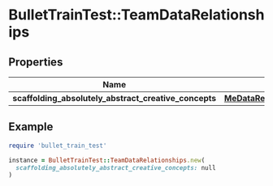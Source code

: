 # BulletTrainTest::TeamDataRelationships

## Properties

| Name | Type | Description | Notes |
| ---- | ---- | ----------- | ----- |
| **scaffolding_absolutely_abstract_creative_concepts** | [**MeDataRelationshipsTeams**](MeDataRelationshipsTeams.md) |  | [optional] |

## Example

```ruby
require 'bullet_train_test'

instance = BulletTrainTest::TeamDataRelationships.new(
  scaffolding_absolutely_abstract_creative_concepts: null
)
```

